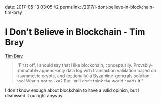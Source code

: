 date: 2017-05-13 03:05:42
permalink: /2017/i-dont-believe-in-blockchain-tim-bray

# I Don’t Believe in Blockchain - Tim Bray

[Tim Bray][1]

> "First off, I should say that I like blockchain, conceptually. Provably-immutable append-only data log with transaction validation based on asymmetric crypto, and (optionally) a Byzantine-generals solution too! What’s not to like? But I still don’t think the world needs it."

I don't know enough about blockchain to have a valid opinion, but I dismissed it outright anyway.

 [1]: https://www.tbray.org/ongoing/When/201x/2017/05/13/Not-Believing-in-Blockchain
